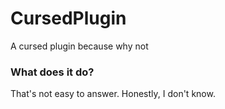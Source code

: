 # CursedPlugin
A cursed plugin because why not

### What does it do?
That's not easy to answer. Honestly, I don't know.
